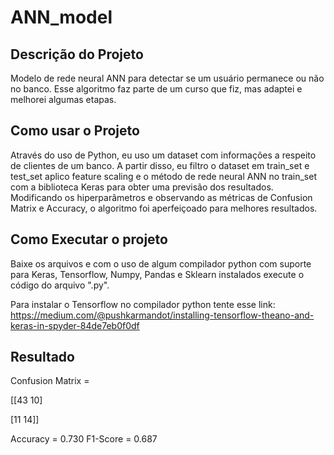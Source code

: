 # ANN_model

## Descrição do Projeto 

Modelo de rede neural ANN para detectar se um usuário permanece ou não no banco. Esse algoritmo faz parte de um curso que fiz, mas adaptei e melhorei algumas etapas.

## Como usar o Projeto 

Através do uso de Python, eu uso um dataset com informações a respeito de clientes de um banco. A partir disso, eu filtro o dataset em train_set e test_set aplico feature scaling e o método de rede neural ANN no train_set com a biblioteca Keras para obter uma previsão dos resultados. Modificando os hiperparâmetros e observando as métricas de Confusion Matrix e Accuracy, o algoritmo foi aperfeiçoado para melhores resultados.

## Como Executar o projeto

Baixe os arquivos e com o uso de algum compilador python com suporte para Keras, Tensorflow, Numpy, Pandas e Sklearn instalados execute o código do arquivo ".py".

Para instalar o Tensorflow no compilador python tente esse link: https://medium.com/@pushkarmandot/installing-tensorflow-theano-and-keras-in-spyder-84de7eb0f0df

## Resultado

Confusion Matrix = 

[[43  10]

 [11  14]]
 
Accuracy = 0.730
F1-Score = 0.687
